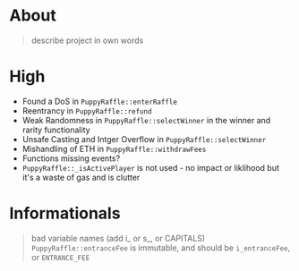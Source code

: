 # About

> describe project in own words

# High

- Found a DoS in `PuppyRaffle::enterRaffle`
- Reentrancy in `PuppyRaffle::refund`
- Weak Randomness in `PuppyRaffle::selectWinner` in the winner and rarity functionality
- Unsafe Casting and Intger Overflow in `PuppyRaffle::selectWinner`
- Mishandling of ETH in `PuppyRaffle::withdrawFees`
- Functions missing events?
- `PuppyRaffle::_isActivePlayer` is not used - no impact or liklihood but it's a waste of gas and is clutter

# Informationals 

> bad variable names (add i_ or s_, or CAPITALS)
`PuppyRaffle::entranceFee` is immutable, and should be `i_entranceFee`, or `ENTRANCE_FEE`